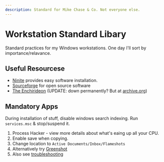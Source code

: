 ```yaml
---
description: Standard for Mike Chase & Co. Not everyone else.
---
```


# Workstation Standard Libary

Standard practices for my Windows workstations. One day I'll sort by importance/relavance.

## Useful Resourcese

* [Ninite](https://ninite.com) provides easy software installation.
* [Sourceforge](https://sourceforge.net/directory/windows/) for open source software
* [The Enchirideon](https://enchiridion.red/tag/software/) (UPDATE: down permanently? But at [archive.org](https://web.archive.org/web/20230330051146/https://enchiridion.red/tag/software/))

## Mandatory Apps

During installation of stuff, disable windows search indexing. Run `services.msc` & stop/suspend it.

1. Process Hacker - view more details about what's eaing up all your CPU.
2. Enable save when copying.
3. Change location to `Active Documents/Inbox/Flameshots`
4. Alternatively try [Greenshot](https://getgreenshot.org/downloads/)
5. Also see [troubleshooting](https://flameshot.org/docs/guide/troubleshooting/)
